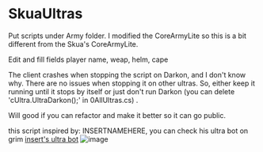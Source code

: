# SkuaUltras
Put scripts under Army folder. I modified the CoreArmyLite so this is a bit different from the Skua's CoreArmyLite.

Edit and fill fields player name, weap, helm, cape

The client crashes when stopping the script on Darkon, and I don't know why. There are no issues when stopping it on other ultras. So, either keep it running until it stops by itself or just don't run Darkon (you can delete 'cUltra.UltraDarkon();' in 0AllUltras.cs) .

Will good if you can refactor and make it better so it can go public.

this script inspired by: INSERTNAMEHERE, you can check his ultra bot on grim [insert's ultra bot](https://github.com/InsertMameHere/InsertGbotHere/blob/main/ULTRAS%20-%20INSERTNAMEHERE.gbot)
![image](https://github.com/letsssgoo/SkuaUltras/assets/164711032/c10e38ed-8bcf-4f5c-84cc-05d1f83c83e3)
